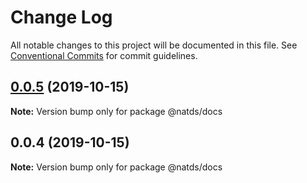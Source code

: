 # Change Log

All notable changes to this project will be documented in this file.
See [Conventional Commits](https://conventionalcommits.org) for commit guidelines.

## [0.0.5](https://github.com/natura-cosmeticos/natds/compare/@natds/docs@0.0.4...@natds/docs@0.0.5) (2019-10-15)

**Note:** Version bump only for package @natds/docs





## 0.0.4 (2019-10-15)

**Note:** Version bump only for package @natds/docs
